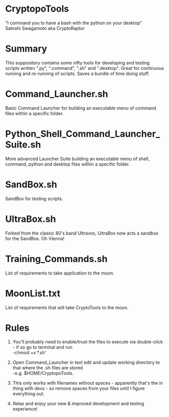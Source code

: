 # CryptopoTools

"I command you to have a bash with the python on your desktop" <br />
Satoshi Swagamoto aka CryptoRaptor


# Summary <br />
This suppository contains some nifty tools for developing and testing scripts written ".py", ".command", ".sh" and ".desktop". Great for continuous running and re-running of scripts. Saves a bundle of time doing stuff.


# Command_Launcher.sh <br />
Basic Command Launcher for building an executable menu of command files within a specific folder.


# Python_Shell_Command_Launcher_Suite.sh <br />
More advanced Launcher Suite building an executable menu of shell, command, python and desktop files within a specific folder.


# SandBox.sh <br />
SandBox for testing scripts.


# UltraBox.sh <br />
Forked from the classic 80's band Ultravox, UltraBox now acts a sandbox for the SandBox. Oh Vienna!


# Training_Commands.sh <br />
List of requirements to take application to the moon.


# MoonList.txt <br />
List of requirements that will take CryptoTools to the moon.


# Rules

1. You'll probably need to enable/trust the files to execute via double-click - if so go to terminal and run <br />
-chmod +x *.sh'

2. Open Command_Launcher in text edit and update working directory to that where the .sh files are stored <br />
-e.g. $HOME/CryptopoTools.

3. This only works with filenames without spaces - apparently that's the in thing with devs - so remove spaces from your files until I figure everything out. <br />

4. Relax and enjoy your new & improved development and testing experience! <br />
